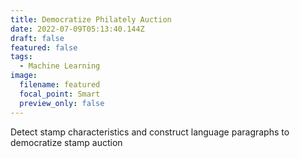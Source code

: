 ```yaml
---
title: Democratize Philately Auction
date: 2022-07-09T05:13:40.144Z
draft: false
featured: false
tags:
  - Machine Learning
image:
  filename: featured
  focal_point: Smart
  preview_only: false
---
```

Detect stamp characteristics and construct language paragraphs to democratize stamp auction
